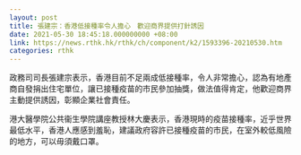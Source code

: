 ```yaml
---
layout: post
title: 張建宗：香港低接種率令人擔心　歡迎商界提供打針誘因
date: 2021-05-30 18:45:18.000000000 +08:00
link: https://news.rthk.hk/rthk/ch/component/k2/1593396-20210530.htm
categories: rthk
---
```


政務司司長張建宗表示，香港目前不足兩成低接種率，令人非常擔心，認為有地產商自發捐出住宅單位，讓已接種疫苗的市民參加抽獎，做法值得肯定，他歡迎商界主動提供誘因，彰顯企業社會責任。

港大醫學院公共衞生學院講座教授林大慶表示，香港現時的疫苗接種率，近乎世界最低水平，香港人應感到羞恥，建議政府容許已接種疫苗的市民，在室外較低風險的地方，可以毋須戴口罩。
